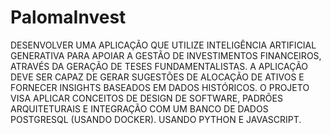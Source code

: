 # PalomaInvest
DESENVOLVER UMA APLICAÇÃO QUE UTILIZE INTELIGÊNCIA ARTIFICIAL GENERATIVA PARA APOIAR A GESTÃO DE INVESTIMENTOS FINANCEIROS, ATRAVÉS DA GERAÇÃO DE TESES FUNDAMENTALISTAS. A APLICAÇÃO DEVE SER CAPAZ DE GERAR SUGESTÕES DE ALOCAÇÃO DE ATIVOS E FORNECER INSIGHTS BASEADOS EM DADOS HISTÓRICOS. O PROJETO VISA APLICAR CONCEITOS DE DESIGN DE SOFTWARE, PADRÕES ARQUITETURAIS E INTEGRAÇÃO COM UM BANCO DE DADOS POSTGRESQL (USANDO DOCKER). USANDO PYTHON E JAVASCRIPT.